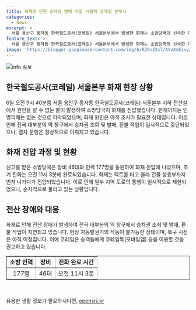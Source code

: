 ```yaml
---
title: 화재로 인한 승차권 발매 차질 서울역 코레일 본부서
categories:
  - News
excerpt: >
  서울 용산구 동자동 한국철도공사(코레일) 서울본부에서 발생한 화재는 소방당국의 신속한 대응으로 인명피해는 없는 것으로 파악됐다. 화재는 전산 장애로 이어지며 역 창구에서의 작업은 정상적으로 이뤄지지 않고 있다. 이번 화재의 원인은 아직 조사 중이며, 역 창구에서는 코레일톡(모바일앱) 등을 이용해 승차권 조회 및 발매, 환불 작업을 권장하고 있다. 이에 따라 일부 도로 통제가 있었으나 순차적으로 풀리고 있으며, 열차 운행은 정상적으로 이뤄지고 있다.
feature_text: >
  서울 용산구 동자동 한국철도공사(코레일) 서울본부에서 발생한 화재는 소방당국의 신속한 대응으로 인명피해는 없는 것으로 파악됐다. 화재는 전산 장애로 이어지며 역 창구에서의 작업은 정상적으로 이뤄지지 않고 있다. 이번 화재의 원인은 아직 조사 중이며, 역 창구에서는 코레일톡(모바일앱) 등을 이용해 승차권 조회 및 발매, 환불 작업을 권장하고 있다. 이에 따라 일부 도로 통제가 있었으나 순차적으로 풀리고 있으며, 열차 운행은 정상적으로 이뤄지고 있다.
image: 'https://blogger.googleusercontent.com/img/b/R29vZ2xl/AVvXsEixyZcFfHzMRdzZMjFBmAUKJYCLCGyLL1o632UiGVXcaFdKo_bkvkuCioo0uUKlGfBVcT3P84aROyZIXSBEx3Aw5nCQ3pTgDom1WDC4m8eifvWiAmWEEVb4x6G_l8C0QH225ldMjyaFvpxGEBGNO37VmDTDMHGhJPq73UglMfDca1-0aw/s1600/blogspot.png'
---
```


<p><img src="https://blogger.googleusercontent.com/img/b/R29vZ2xl/AVvXsEixyZcFfHzMRdzZMjFBmAUKJYCLCGyLL1o632UiGVXcaFdKo_bkvkuCioo0uUKlGfBVcT3P84aROyZIXSBEx3Aw5nCQ3pTgDom1WDC4m8eifvWiAmWEEVb4x6G_l8C0QH225ldMjyaFvpxGEBGNO37VmDTDMHGhJPq73UglMfDca1-0aw/s1600/blogspot.png" alt="info 속보" /></p>

<h2 data-ke-size="size26">한국철도공사(코레일) 서울본부 화재 현장 상황</h2>

<p data-ke-size="size16">6일 오전 9시 40분쯤 서울 용산구 동자동 한국철도공사(코레일) 서울본부 지하 전산실에서 원인을 알 수 없는 불이 발생하여 소방당국이 화재를 진압했습니다. 현재까지는 인명피해는 없는 것으로 파악되었으며, 화재 원인은 아직 조사가 필요한 상태입니다. 이로 인해 전국 대부분의 역 창구에서 승차권 조회 및 발매, 환불 작업이 일시적으로 중단되었으나, 열차 운행은 정상적으로 이뤄지고 있습니다.</p>

<h2 data-ke-size="size26">화재 진압 과정 및 현황</h2>

<p data-ke-size="size16">신고를 받은 소방당국은 장비 46대와 인력 177명을 동원하여 화재 진압에 나섰으며, 초기 진화는 오전 11시 3분에 완료되었습니다. 화재는 덕트를 타고 올라 건물 상층부까지 번져 나가다가 진압되었습니다. 이로 인해 일부 지역 도로의 통행이 일시적으로 제한되었으나, 순차적으로 풀리고 있는 상황입니다.</p>

<h2 data-ke-size="size26">전산 장애와 대응</h2>

<p data-ke-size="size16">화재로 인해 전산 장애가 발생하여 전국 대부분의 역 창구에서 승차권 조회 및 발매, 환불 작업이 지연되고 있습니다. 현장 자동발권기의 작동이 불가능한 상태이며, 복구 시점은 아직 미정입니다. 이에 코레일은 승객들에게 코레일톡(모바일앱) 등을 이용할 것을 권고하고 있습니다.</p>

<table style="width: 100%;" border="1">
<tbody>
<tr>
<td style="text-align: center; height: 17px;"><b>소방 인력</b></td>
<td style="text-align: center; height: 17px;"><b>장비</b></td>
<td style="text-align: center; height: 17px;"><b>진화 완료 시간</b></td>
</tr>
<tr>
<td style="text-align: center; height: 17px;">177명</td>
<td style="text-align: center; height: 17px;">46대</td>
<td style="text-align: center; height: 17px;">오전 11시 3분</td>
</tr>
</tbody>
</table>

<p data-ke-size="size16">&nbsp;</p>
유용한 생활 정보가 필요하시다면, <a href="https://opensis.kr" rel="dofollow">opensis.kr</a>


